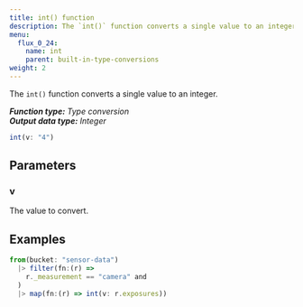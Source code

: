 ```yaml
---
title: int() function
description: The `int()` function converts a single value to an integer.
menu:
  flux_0_24:
    name: int
    parent: built-in-type-conversions
weight: 2
---
```


The `int()` function converts a single value to an integer.

_**Function type:** Type conversion_  
_**Output data type:** Integer_

```js
int(v: "4")
```

## Parameters

### v
The value to convert.

## Examples
```js
from(bucket: "sensor-data")
  |> filter(fn:(r) =>
    r._measurement == "camera" and
  )
  |> map(fn:(r) => int(v: r.exposures))
```
